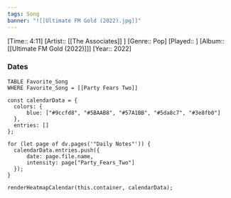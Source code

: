 ```yaml
---
tags: Song  
banner: "![[Ultimate FM Gold (2022).jpg]]"
---
```

[Time:: 4:11]
[Artist:: [[The Associates]] ]
[Genre:: Pop]
[Played:: ]
[Album:: [[Ultimate FM Gold (2022)]]]
[Year:: 2022]
### Dates
````dataview
TABLE Favorite_Song
WHERE Favorite_Song = [[Party Fears Two]]
````
  ```dataviewjs
const calendarData = { 
	colors: { 
		blue: ["#9ccfd8", "#5BAAB8", "#57A1BB", "#5da8c7", "#3e8fb0"] 
	}, 
	entries: [] 
}; 

for (let page of dv.pages('"Daily Notes"')) { 
	calendarData.entries.push({ 
		date: page.file.name, 
		intensity: page["Party_Fears_Two"]
	}); 
} 

renderHeatmapCalendar(this.container, calendarData);
```
